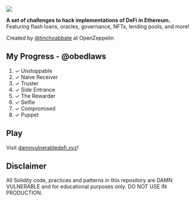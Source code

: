 ![](cover.png)

**A set of challenges to hack implementations of DeFi in Ethereum.** Featuring flash loans, oracles, governance, NFTs, lending pools, and more!

Created by [@tinchoabbate](https://twitter.com/tinchoabbate) at OpenZeppelin

## My Progress - @obedlaws
    
1. ✓ Unstoppable
2. ✓ Naive Receiver
3. ✓ Truster
4. ✓ Side Entrance
5. ✓ The Rewarder
6. ✓ Selfie
7. ✓ Compromised
8. ✓ Puppet

## Play
Visit [damnvulnerabledefi.xyz](https://damnvulnerabledefi.xyz)!

## Disclaimer
All Solidity code, practices and patterns in this repository are DAMN VULNERABLE and for educational purposes only.
DO NOT USE IN PRODUCTION.
